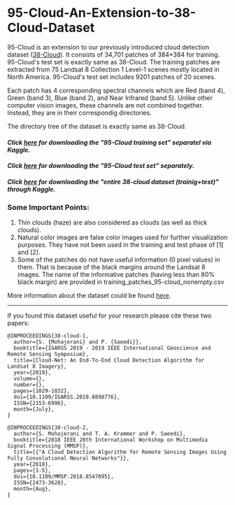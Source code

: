 # 95-Cloud-An-Extension-to-38-Cloud-Dataset

95-Cloud is an extension to our previously introduced cloud detection dataset ([38-Cloud](https://github.com/SorourMo/38-Cloud-A-Cloud-Segmentation-Dataset)). It consists of 34,701 patches of 384*384 for training. 95-Cloud's test set is exactly same as 38-Cloud.
The training patches are extracted from 75 Landsat 8 Collection 1 Level-1 scenes mostly located in North America. 95-Cloud's test set includes 9201 patches of 20 scenes.

Each patch has 4 corresponding spectral channels which are Red (band 4), Green (band 3), Blue (band 2), and Near Infrared (band 5). Unlike other computer vision images, these channels are not combined together. Instead, they are in their correspondig directories. 

The directory tree of the dataset is exactly same as 38-Cloud.

#### *Click [here](g) for downloading the "95-Cloud training set" separatel via Kaggle.*
#### *Click [here](https://vault.sfu.ca/index.php/s/VRzcxMyoQlBMT2D) for downloading the "95-Cloud test set" separately.*
##### *Click [here](https://www.kaggle.com/sorour/38cloud-cloud-segmentation-in-satellite-images) for downloading the "entire 38-cloud dataset (trainig+test)" through Kaggle.*

### Some Important Points:
1. Thin clouds (haze) are also considered as clouds (as well as thick clouds).
2. Natural color images are false color images used for further visualization purposes. They have not been used in the training and test phase of \[1] and \[2]\.  
3. Some of the patches do not have useful information (0 pixel values) in them. That is because of the black margins around the Landsat 8 images. The name of the informative patches (having less than 80\% black margin) are provided in training_patches_95-cloud_nonempty.csv


More information about the dataset could be found [here](https://github.com/SorourMo/38-Cloud-A-Cloud-Segmentation-Dataset/blob/master/README.md).
**************************************
If you found this dataset useful for your research please cite these two papers:    

```  
@INPROCEEDINGS{38-cloud-1,
  author={S. {Mohajerani} and P. {Saeedi}},
  booktitle={IGARSS 2019 - 2019 IEEE International Geoscience and Remote Sensing Symposium},
  title={Cloud-Net: An End-To-End Cloud Detection Algorithm for Landsat 8 Imagery},
  year={2019},
  volume={},
  number={},
  pages={1029-1032},
  doi={10.1109/IGARSS.2019.8898776},
  ISSN={2153-6996},
  month={July},
}

@INPROCEEDINGS{38-cloud-2,   
  author={S. Mohajerani and T. A. Krammer and P. Saeedi},   
  booktitle={2018 IEEE 20th International Workshop on Multimedia Signal Processing (MMSP)},   
  title={{"A Cloud Detection Algorithm for Remote Sensing Images Using Fully Convolutional Neural Networks"}},   
  year={2018},    
  pages={1-5},   
  doi={10.1109/MMSP.2018.8547095},   
  ISSN={2473-3628},   
  month={Aug},  
}
